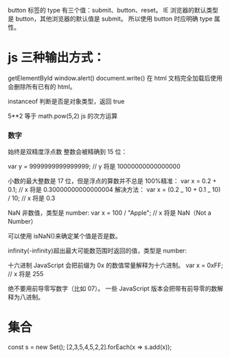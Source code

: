button 标签的 type 有三个值：submit、button、reset。
IE 浏览器的默认类型是 button，其他浏览器的默认值是 submit。
所以使用 button 时应明确 type 属性。

# js 三种输出方式：

getElementById
window.alert()
document.write() 在 html 文档完全加载后使用会删除所有已有的 html。

instanceof 判断是否是对象类型，返回 true

5\*\*2 等于 math.pow(5,2) js 的次方运算



### 数字

始终是双精度浮点数
整数会被精确到 15 位：

var y = 9999999999999999; // y 将是 10000000000000000

小数的最大整数是 17 位，但是浮点的算数并不总是 100%精准：
var x = 0.2 + 0.1; // x 将是 0.30000000000000004
解决方法：
var x = (0.2 _ 10 + 0.1 _ 10) / 10; // x 将是 0.3

NaN 非数值，类型是 number:
var x = 100 / "Apple"; // x 将是 NaN（Not a Number）

可以使用 isNaN()来确定某个值是否是数。

infinity(-infinity)超出最大可能数范围时返回的值，类型是 number:

十六进制
JavaScript 会把前缀为 0x 的数值常量解释为十六进制。
var x = 0xFF; // x 将是 255

绝不要用前导零写数字（比如 07）。
一些 JavaScript 版本会把带有前导零的数解释为八进制。

# 集合

const s = new Set();
[2,3,5,4,5,2,2].forEach(x => s.add(x));
